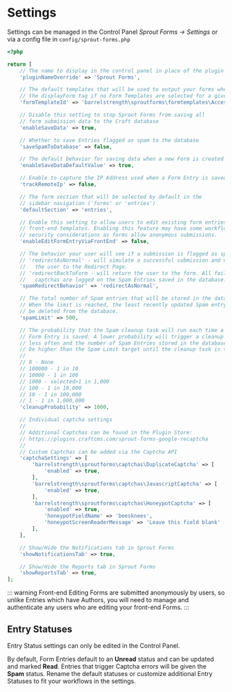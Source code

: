 # Settings

Settings can be managed in the Control Panel _Sprout Forms → Settings_ or via a config file in `config/sprout-forms.php`

``` php
<?php

return [
    // The name to display in the control panel in place of the plugin name
    'pluginNameOverride' => 'Sprout Forms',

    // The default templates that will be used to output your forms when using
    // the displayForm tag if no Form Templates are selected for a given form
    'formTemplateId' => 'barrelstrength\sproutforms\formtemplates\AccessibleTemplates',

    // Disable this setting to stop Sprout Forms from saving all
    // form submission data to the Craft database
    'enableSaveData' => true,

    // Whether to save Entries flagged as spam to the database
    'saveSpamToDatabase' => false,

    // The default behavior for saving data when a new Form is created
    'enableSaveDataDefaultValue' => true,

    // Enable to capture the IP Address used when a Form Entry is saved
    'trackRemoteIp' => false,

    // The form section that will be selected by default in the
    // sidebar navigation ('forms' or 'entries')
    'defaultSection' => 'entries',

    // Enable this setting to allow users to edit existing form entries in
    // front-end templates. Enabling this feature may have some workflow or
    // security considerations as forms allow anonymous submissions.
    'enableEditFormEntryViaFrontEnd' => false,

    // The behavior your user will see if a submission is flagged as spam
    // 'redirectAsNormal' - will simulate a successful submission and direct
    //   the user to the Redirect Page.
    // 'redirectBackToForm - will return the user to the form. All failed
    //   captchas are logged on the Spam Entries saved in the database.
    'spamRedirectBehavior' => 'redirectAsNormal',

    // The total number of Spam entries that will be stored in the database.
    // When the limit is reached, the least recently updated Spam entry will
    // be deleted from the database.
    'spamLimit' => 500,

    // The probability that the Spam cleanup task will run each time a
    // Form Entry is saved. A lower probability will trigger a cleanup task
    // less often and the number of Spam Entries stored in the database may
    // be higher than the Spam Limit target until the cleanup task is triggered.
    //
    // 0 - None
    // 100000 - 1 in 10
    // 10000 - 1 in 100
    // 1000 - selected>1 in 1,000
    // 100 - 1 in 10,000
    // 10 - 1 in 100,000
    // 1 - 1 in 1,000,000
    'cleanupProbability' => 1000,

    // Individual captcha settings
    //
    // Additional Captchas can be found in the Plugin Store:
    // https://plugins.craftcms.com/sprout-forms-google-recaptcha
    //
    // Custom Captchas can be added via the Captcha API
    'captchaSettings' => [
        'barrelstrength\sproutforms\captchas\DuplicateCaptcha' => [
            'enabled' => true,
        ],
        'barrelstrength\sproutforms\captchas\JavascriptCaptcha' => [
            'enabled' => true,
        ],
        'barrelstrength\sproutforms\captchas\HoneypotCaptcha' => [
            'enabled' => true,
            'honeypotFieldName' => 'beesknees',
            'honeypotScreenReaderMessage' => 'Leave this field blank'
        ],
    ],

    // Show/Hide the Notifications tab in Sprout Forms
    'showNotificationsTab' => true,

    // Show/Hide the Reports tab in Sprout Forms
    'showReportsTab' => true,
];
```

::: warning Front-end Editing
Forms are submitted anonymously by users, so unlike Entries which have Authors, you will need to manage and authenticate any users who are editing your front-end Forms.
:::

## Entry Statuses

Entry Status settings can only be edited in the Control Panel.

By default, Form Entries default to an **Unread** status and can be updated and marked **Read**. Entries that trigger Captcha errors will be given the **Spam** status. Rename the default statuses or customize additional Entry Statuses to fit your workflows in the settings.
